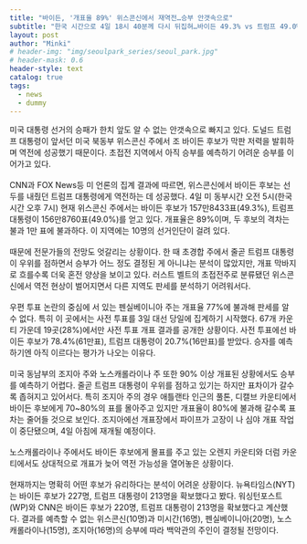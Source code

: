 ```yaml
---
title: "바이든, '개표율 89%' 위스콘신에서 재역전…승부 안갯속으로"
subtitle: "한국 시간으로 4일 18시 40분께 다시 뒤집혀…바이든 49.3% vs 트럼프 49.0%"
layout: post
author: "Minki"
# header-img: "img/seoulpark_series/seoul_park.jpg"
# header-mask: 0.6
header-style: text
catalog: true
tags:
  - news
  - dummy
---
```


미국 대통령 선거의 승패가 한치 앞도 알 수 없는 안갯속으로 빠지고 있다. 도널드 트럼프 대통령이 앞서던 미국 북동부 위스콘신 주에서 조 바이든 후보가 막판 저력을 발휘하며 역전에 성공했기 때문이다. 초접전 지역에서 아직 승부를 예측하기 어려운 승부를 이어가고 있다.
<br>
<br>
 CNN과 FOX News등 미 언론의 집계 결과에 따르면, 위스콘신에서 바이든 후보는 선두를 내줬던 트럼프 대통령에게 역전하는 데 성공했다. 4일 미 동부시간 오전 5시(한국 시간 오후 7시) 현재 위스콘신 주에서는 바이든 후보가 157만8433표(49.3%), 트럼프 대통령이 156만8760표(49.0%)를 얻고 있다. 개표율은 89%이며, 두 후보의 격차는 불과 1만 표에 불과하다. 이 지역에는 10명의 선거인단이 걸려 있다.
<br>
<br>
때문에 전문가들의 전망도 엇갈리는 상황이다. 한 때 초경합 주에서 줄곧 트럼프 대통령이 우위를 점하면서 승부가 어느 정도 결정된 게 아니냐는 분석이 많았지만, 개표 막바지로 흐를수록 더욱 혼전 양상을 보이고 있다. 러스트 벨트의 초접전주로 분류됐던 위스콘신에서 역전 현상이 벌어지면서 다른 지역도 판세를 분석하기 어려워서다. 
<br>
<br>
우편 투표 논란의 중심에 서 있는 펜실베이니아 주는 개표율 77%에 불과해 판세를 알 수 없다. 특히 이 곳에서는 사전 투표를 3일 대선 당일에 집계하기 시작했다.  67개 카운티 가운데 19곳(28%)에서만 사전 투표 개표 결과를 공개한 상황이다. 사전 투표에선 바이든 후보가 78.4%(61만표), 트럼프 대통령이 20.7%(16만표)를 받았다. 승자를 예측하기엔 아직 이르다는 평가가 나오는 이유다.
<br>
<br>
미국 동남부의 조지아 주와 노스캐롤라이나 주 또한 90% 이상 개표된 상황에서도 승부를 예측하기 어렵다. 줄곧 트럼프 대통령이 우위를 점하고 있기는 하지만 표차이가 갈수록 좁혀지고 있어서다. 특히 조지아 주의 경우 애틀랜타 인근의 풀톤, 디캘브 카운티에서 바이든 후보에게 70~80%의 표를 몰아주고 있지만 개표율이 80%에 불과해 갈수록 표차는 줄어들 것으로 보인다. 조지아에선 개표장에서 파이프가 고장이 나 심야 개표 작업이 중단됐으며, 4일 아침에 재개될 예정이다.
<br>
<br>
노스캐롤라이나 주에서도 바이든 후보에게 몰표를 주고 있는 오렌지 카운티와 더럼 카운티에서도 상대적으로 개표가 늦어 역전 가능성을 열어놓은 상황이다.
<br>
<br>
현재까지는 명확히 어떤 후보가 유리하다는 분석이 어려운 상황이다. 뉴욕타임스(NYT)는 바이든 후보가 227명, 트럼프 대통령이 213명을 확보했다고 봤다. 워싱턴포스트(WP)와 CNN은 바이든 후보가 220명, 트럼프 대통령이 213명을 확보했다고 계산했다. 결과를 예측할 수 없는 위스콘신(10명)과 미시간(16명), 펜실베이니아(20명), 노스캐롤라이나(15명), 조지아(16명)의 승부에 따라 백악관의 주인이 결정될 전망이다.
<br>
<br>